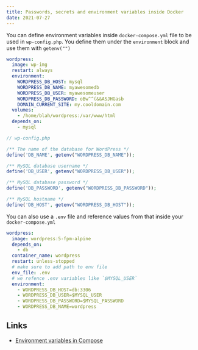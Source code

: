 ```yaml
---
title: Passwords, secrets and environment variables inside Docker
date: 2021-07-27
---
```


You can define environment variables inside `docker-compose.yml` file to be used in `wp-config.php`. You define them under the `environment` block and use them with `getenv("")`

```yaml
wordpress:
  image: wp-img
  restart: always
  environment:
    WORDPRESS_DB_HOST: mysql
    WORDPRESS_DB_NAME: myawesomedb
    WORDPRESS_DB_USER: myawesomeuser
    WORDPRESS_DB_PASSWORD: oBw^^(&&ASJHGasb
    DOMAIN_CURRENT_SITE: my.cooldomain.com
  volumes:
    - /home/blah/wordpress:/var/www/html
  depends_on:
    - mysql
```

```php
// wp-config.php

/** The name of the database for WordPress */
define('DB_NAME', getenv("WORDPRESS_DB_NAME"));

/** MySQL database username */
define('DB_USER', getenv("WORDPRESS_DB_USER"));

/** MySQL database password */
define('DB_PASSWORD', getenv("WORDPRESS_DB_PASSWORD"));

/** MySQL hostname */
define('DB_HOST', getenv("WORDPRESS_DB_HOST"));

```

You can also use a `.env` file and reference values from that inside your `docker-compose.yml`

```yaml
wordpress:
  image: wordpress:5-fpm-alpine
  depends_on:
    - db
  container_name: wordpress
  restart: unless-stopped
  # make sure to add path to env file
  env_file: .env
  # we refence .env variables like `$MYSQL_USER`
  environment:
    - WORDPRESS_DB_HOST=db:3306
    - WORDPRESS_DB_USER=$MYSQL_USER
    - WORDPRESS_DB_PASSWORD=$MYSQL_PASSWORD
    - WORDPRESS_DB_NAME=wordpress
```

## Links

- [Environment variables in Compose](https://docs.docker.com/compose/environment-variables/)

